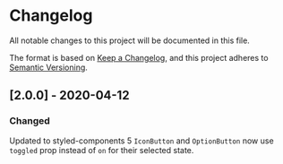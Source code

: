 # Changelog
All notable changes to this project will be documented in this file.

The format is based on [Keep a Changelog](https://keepachangelog.com/en/1.0.0/),
and this project adheres to [Semantic Versioning](https://semver.org/spec/v2.0.0.html).

## [2.0.0] - 2020-04-12

### Changed
Updated to styled-components 5
`IconButton` and `OptionButton` now use `toggled` prop instead of `on` for their selected state.

